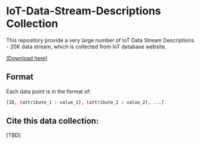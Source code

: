 # IoT-Data-Stream-Descriptions Collection
This repository provide a very large number of IoT Data Stream Descriptions - 20K data stream, which is collected from IoT database website.

[[Download here]](https://raw.githubusercontent.com/saodem74/IoT-Data-Stream-Descriptions/master/IoT-Data-Stream-Descriptions_20K.csv)

## Format
Each data point is in the format of:
```sh
[ID, (attribute_1 : value_1), (attribute_2 : value_2), ...]
```

## Cite this data collection:
[TBD]
